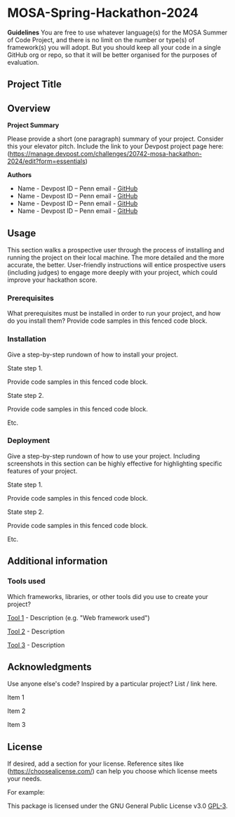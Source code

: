 # MOSA-Spring-Hackathon-2024

**Guidelines**
You are free to use whatever language(s) for the MOSA Summer of Code Project, and there is no limit on the number or type(s) of framework(s) you will adopt. But you should keep all your code in a single GitHub org or repo, so that it will be better organised for the purposes of evaluation.

## **Project Title**

## **Overview**

**Project Summary**

Please provide a short (one paragraph) summary of your project. Consider this your elevator pitch.
Include the link to your Devpost project page here: (https://manage.devpost.com/challenges/20742-mosa-hackathon-2024/edit?form=essentials)

**Authors**

- Name - Devpost ID – Penn email - [GitHub](https://github.com/username)
- Name - Devpost ID – Penn email - [GitHub](https://github.com/username)
- Name - Devpost ID – Penn email - [GitHub](https://github.com/username)
- Name - Devpost ID – Penn email - [GitHub](https://github.com/username)

## **Usage**
This section walks a prospective user through the process of installing and running the project on their local machine. 
The more detailed and the more accurate, the better. User-friendly instructions will entice prospective users (including judges) to engage more deeply with your project, which could improve your hackathon score.


### **Prerequisites** 
What prerequisites must be installed in order to run your project, and how do you install them?
Provide code samples in this fenced code block.

### **Installation**
Give a step-by-step rundown of how to install your project.

State step 1.

Provide code samples in this fenced code block.

State step 2.

Provide code samples in this fenced code block.

Etc.

### **Deployment**
Give a step-by-step rundown of how to use your project. Including screenshots in this section can be highly effective for highlighting specific features of your project.

State step 1. 

Provide code samples in this fenced code block.

State step 2.

Provide code samples in this fenced code block.

Etc.
## **Additional information**

### **Tools used**
Which frameworks, libraries, or other tools did you use to create your project?


[Tool 1](https://maven.apache.org/) - Description (e.g. "Web framework used")

[Tool 2](https://maven.apache.org/)  - Description 

[Tool 3](https://maven.apache.org/) - Description 

## **Acknowledgments**
Use anyone else's code? Inspired by a particular project? List / link here.

Item 1

Item 2

Item 3

## **License**
If desired, add a section for your license. Reference sites like (https://choosealicense.com/) can help you choose which license meets your needs.

For example:

This package is licensed under the GNU General Public License v3.0 [GPL-3](https://choosealicense.com/licenses/gpl-3.0/).


